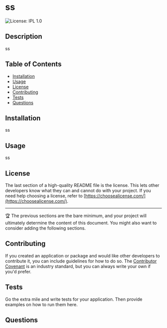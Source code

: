 


# ss
![License: IPL 1.0](https://img.shields.io/badge/License-IPL_1.0-blue.svg)

## Description
ss



## Table of Contents 



- [Installation](#installation)
- [Usage](#usage)
- [License](#license)
- [Contributing](#contributing)
- [Tests](#tests)
- [Questions](#questions)


## Installation

ss

## Usage

ss

## License

The last section of a high-quality README file is the license. This lets other developers know what they can and cannot do with your project. If you need help choosing a license, refer to [https://choosealicense.com/](https://choosealicense.com/).

---

🏆 The previous sections are the bare minimum, and your project will ultimately determine the content of this document. You might also want to consider adding the following sections.


## Contributing

If you created an application or package and would like other developers to contribute it, you can include guidelines for how to do so. The [Contributor Covenant](https://www.contributor-covenant.org/) is an industry standard, but you can always write your own if you'd prefer.

## Tests

Go the extra mile and write tests for your application. Then provide examples on how to run them here.

## Questions
